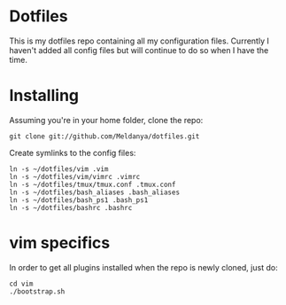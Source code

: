 # Dotfiles
This is my dotfiles repo containing all my configuration files.
Currently I haven't added all config files but will continue to do so
when I have the time.

# Installing
Assuming you're in your home folder, clone the repo:

	git clone git://github.com/Meldanya/dotfiles.git

Create symlinks to the config files:

	ln -s ~/dotfiles/vim .vim
	ln -s ~/dotfiles/vim/vimrc .vimrc
	ln -s ~/dotfiles/tmux/tmux.conf .tmux.conf
	ln -s ~/dotfiles/bash_aliases .bash_aliases
	ln -s ~/dotfiles/bash_ps1 .bash_ps1
	ln -s ~/dotfiles/bashrc .bashrc

# vim specifics
In order to get all plugins installed when the repo is newly cloned,
just do:

	cd vim
	./bootstrap.sh

